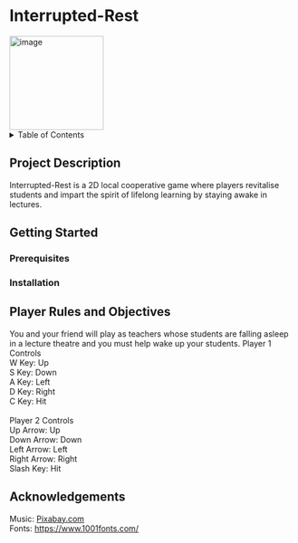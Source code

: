# Interrupted-Rest

<img width="166" alt="image" src="https://user-images.githubusercontent.com/64578934/208591822-70e33ab8-e3e4-4de9-81c1-02149ef14800.png">


<details>
<summary>Table of Contents</summary>
<br>
*Project Description
<br>
*Getting Started
<br>
*Player Rules and Objectives
<br>
*Acknowledgements
</details>

## Project Description
Interrupted-Rest is a 2D local cooperative game where players revitalise students and impart the spirit of lifelong learning by staying awake in lectures.

## Getting Started
### Prerequisites

### Installation

## Player Rules and Objectives
You and your friend will play as teachers whose students are falling asleep in a lecture theatre and you must help wake up your students.
Player 1 Controls  
W Key: Up 
<br>
S Key: Down 
<br>
A Key: Left 
<br>
D Key: Right 
<br>
C Key: Hit 
<br>
<br>
Player 2 Controls 
<br>
Up Arrow: Up
<br>
Down Arrow: Down
<br>
Left Arrow: Left &emsp;
<br>
Right Arrow: Right
<br>
Slash Key: Hit

## Acknowledgements
Music: [Pixabay.com](https://pixabay.com/)
<br>
Fonts: https://www.1001fonts.com/
